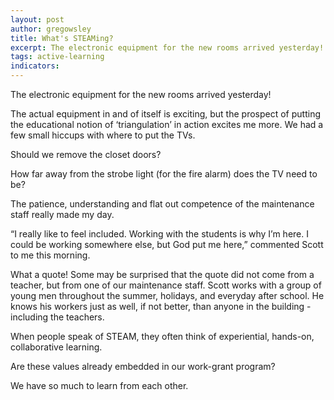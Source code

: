 ```yaml
---
layout: post
author: gregowsley
title: What's STEAMing?
excerpt: The electronic equipment for the new rooms arrived yesterday!
tags: active-learning
indicators:
---
```

The electronic equipment for the new rooms arrived yesterday!

The actual equipment in and of itself is exciting, but the prospect of putting the educational notion of ‘triangulation’ in action excites me more. We had a few small hiccups with where to put the TVs.

Should we remove the closet doors?

How far away from the strobe light (for the fire alarm) does the TV need to be?

The patience, understanding and flat out competence of the maintenance staff really made my day.

“I really like to feel included. Working with the students is why I’m here. I could be working somewhere else, but God put me here,” commented Scott to me this morning.

What a quote! Some may be surprised that the quote did not come from a teacher, but from one of our maintenance staff.  Scott works with a group of young men throughout the summer, holidays, and everyday after school.  He knows his workers just as well, if not better, than anyone in the building - including the teachers.

When people speak of STEAM, they often think of experiential, hands-on, collaborative learning.

Are these values already embedded in our work-grant program?

We have so much to learn from each other.
